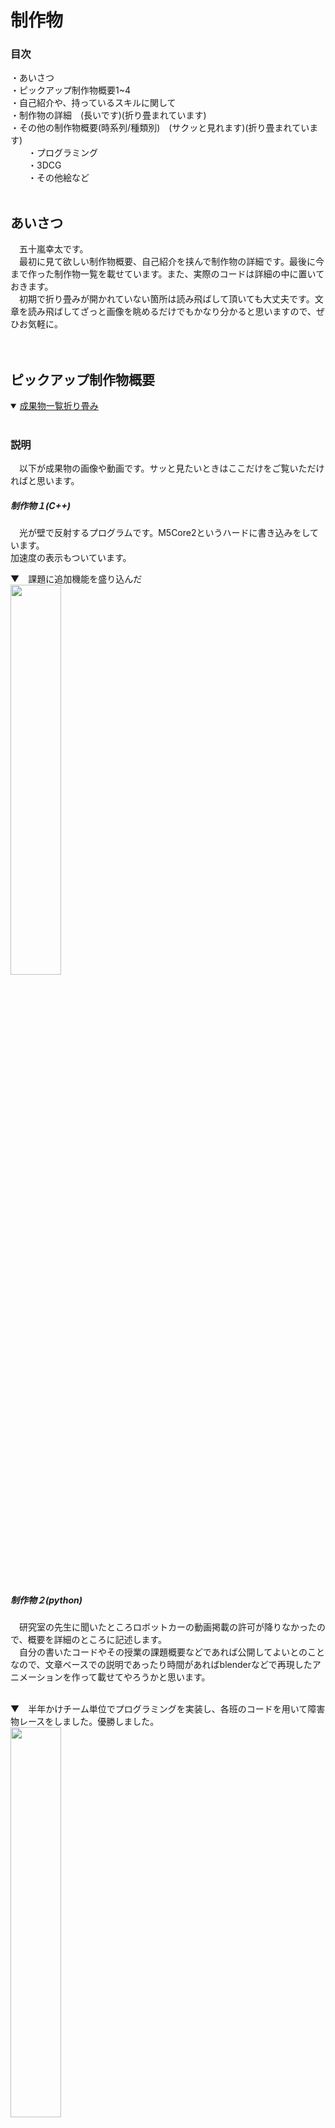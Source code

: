 # **制作物**

 ### 目次<br/>
 ・あいさつ<br/>
 ・ピックアップ制作物概要1~4<br/>
 ・自己紹介や、持っているスキルに関して<br/>
 ・制作物の詳細　(長いです)(折り畳まれています)<br/>
 ・その他の制作物概要(時系列/種類別)　(サクッと見れます)(折り畳まれています)<br/>
 　　・プログラミング<br/>
 　　・3DCG<br/>
 　　・その他絵など<br/><br/>

 ## あいさつ
　五十嵐幸太です。<br/>
　最初に見て欲しい制作物概要、自己紹介を挟んで制作物の詳細です。最後に今まで作った制作物一覧を載せています。また、実際のコードは詳細の中に置いておきます。<br/>
　初期で折り畳みが開かれていない箇所は読み飛ばして頂いても大丈夫です。文章を読み飛ばしてざっと画像を眺めるだけでもかなり分かると思いますので、ぜひお気軽に。<br/><br/><br/>
 
 ## **ピックアップ制作物概要**

<details open>
 <summary> <ins>成果物一覧折り畳み</ins></summary><br/>
 
 ### 説明
　以下が成果物の画像や動画です。サッと見たいときはここだけをご覧いただければと思います。<br/>
 
 ##### **制作物１**(C++)<br/>
　光が壁で反射するプログラムです。M5Core2というハードに書き込みをしています。<br/>
加速度の表示もついています。<br/>

▼　課題に追加機能を盛り込んだ<br/>
<img src="./資料/制作物1/制作物1.gif" width="40%"><br/><br/><br/>

 
 ##### **制作物２**(python)<br/>
　研究室の先生に聞いたところロボットカーの動画掲載の許可が降りなかったので、概要を詳細のところに記述します。<br/>
　自分の書いたコードやその授業の課題概要などであれば公開してよいとのことなので、文章ベースでの説明であったり時間があればblenderなどで再現したアニメーションを作って載せてやろうかと思います。<br/><br/>
 
 ▼　半年かけチーム単位でプログラミングを実装し、各班のコードを用いて障害物レースをしました。優勝しました。<br/>
 <img src="資料/制作物2/ロボットカー_賞状.png" width="40%"><br/><br/><br/>

 
 ##### **制作物３**(ポリゴンモデリング)<br/>
　部屋の中を作ったものです。正直見栄えなどの反省点が多いですが、技術力は相当つきました。<br/>
 
 ▼　最終結果と作業のため部屋の中を明るくした途中過程<br/>
 <img src="./資料/制作物3/部屋_レンダー結果.png" width="50%"> <img src="./資料/制作物3/部屋_過程.jpg" width="40%"><br/>
 
 ##### **制作物４**(CAD/ソリッドモデリング)<br>
 ▼　グループで作成した扇風機のCADでの再現図全体と個人で作成を担当した箇所です<br/>
 <img src="./資料/制作物4/扇風機_全体.gif" width="50%"> <img src="./資料/制作物4/制作物4.gif" width="35%"><br>

</details><br/>

## 自己紹介や、持っているスキルに関して
<details open>
 <summary><ins>自己紹介折り畳み</ins></summary><br/>

### 自己紹介
名　　五十嵐幸太<br/>
所属　成蹊大学理工学部機械システム専攻　スマートニューロリハビリテーション研究室<br/>
　　　成蹊大学　美術部<br/>
　　　相模原ローターアクトクラブ<br/>

<br/><br/>

### 持っているスキルや経験<br/>

##### プログラミングの経験<br/><br/>
　プログラミングの最初の出会いは高校時代、技術の授業にて学んだ<ins>**ExcelのVBA**</ins>でした。授業で何かを作ろうといった課題で当時知っていたJump Kingというゲームに近いものを実装したくて、１からキャラ(ただの四角でしたが)の動作や床や壁判定、キャラの跳ね返りを実装したことを覚えています。基本的な実装が難しく足場やステージなどは作れませんでしたが、そのころからプログラミングに関して楽しさを感じていました。<br/><br/>
 
　大学では１年のころ<ins>**Jupyter Notebook**</ins>というアプリを用いて<ins>**Python**</ins>の学習が始まり基礎を習得、それが楽しかったので選択授業の応用Pythonプログラミングという授業を２年で取りました。詳しくは作成物2の詳細を見て頂きたいのですが(＊現在はまだ記載無し)、グループごとにロボットカーを動かすコードを書き、自分たちのコードが乗ったロボットカーを操作してレースするという授業でした。自らのコードの工夫が操作性にもろに表れるので、如何に操作しやすくするかや応答性など考えるのが楽しかった授業でした。研究室はこの授業を担当してくださった教授の研究室に配属することとなります。<br/><br/>
 
　研究室で出会ったのが <ins>**C++**</ins> でした。以前にUnityで <ins>**C#**</ins> を学ぼうとしたことはあったのですが、後述の3DCGの勉強の方に気を取られてしまい基礎を学習しただけで終わっていました。C++はPythonよりもきちんと変数を記述しないといけないなど違いが面白く、またゲームにも使用される言語ということもあって今積極的に学習している言語です。研究室の中の配属グループは開発系の研究グループですし、先輩からC++のほかノードプログラミングやHTML/Javascriptなども勉強した方が役に立つとのことでしたのでこちらも現在勉強しています。<br/><br/>
 
　<ins>**Paiza**</ins>に出会ったのはどこかの広告でプログラミングを絡めたゲームがあると知ってでした。たしか大学1年のころだったと思います。結局そのときは会員登録をしただけでゲームはやらずじまいでした。スキルチェックがかなりの勉強になるなと気づいてからは、半分勉強および解いた時の達成感のため、もう半分は就活目的の為に利用しています。<br/><br/><br/>

 ▼　研究室で貸与されたM5Core2という系と周辺機器です！C++の学習に使いました。<br/><br/>
 
 <img src="./資料/その他/ぐるぐる.gif" width="40%">　<img src="./資料/その他/M5の系.jpg" width="50%"><br/><br/>

 ▼　blender(3DCG)でもノードプログラミングは頻繁に使います。これはアニメーションとしての使い方ですが、ものの色や質感や法線ずらし、アニメ風にしたり色相をずらしたりとよくノードを組みます。<br/><br/>
 
 <img src="./資料/その他/blender_デジタル数字.gif" width="40%">　<img src="./資料/その他/blenderのノード.jpg" width="40%"><br/><br/>
 
 
 <br/><br/><br/>

##### CGの経験<br/><br/>
　<ins>**ソリッドモデリング**</ins>の出会いは大学の1年で受けた<ins>**CAD/CAM**</ins>の授業でした。どうにも性に合っており、課題でも好きなゲームの武器をギミックを入れて作っていました。このときは**Creo parametric**、のちに<ins>**Fusion360**</ins>というアプリを経験しました。2年で受けたCAD/CAM2ではグループで先生から渡された扇風機を分解し、CAD上で再現するという課題なども行いました。(それが制作物4) 首振り機構やギアボックスの中の減速機構なども担当し、ソリッドモデリングやCADへの知識も深まりました。また大学にある3Dプリンターで部品や置物を印刷なども試し、プリンターを管理している先生との話の中で様々なことも知れたいい経験でした。<br/><br/>

　<ins>**ポリゴンモデリング**</ins>を本格的に始めたのは１年ちょっと前(現在commit時点)、2024年の最初の方です。バイトで頂いたお金をほぼ全部投入し<ins>**blender**</ins>のためにデスクトップパソコンを買ったことに起因します。このときパソコン選びを失敗したくなく、かなりパソコンの知識も深まったのは良い副産物でした。CADの経験があったので背景モデリングは少々得意でしたが、折角と思いソリッドモデリングでは苦手なキャラモデリングをしたところ凝り性が発動してハマり、現在は趣味としても専らキャラモデリングをしています。<br/><br/>
 
　blenderのしくみや分からない単語などをそのままにしたくなくCGエンジニアの教科書をBOOKOFFで買い勉強、その本は検定に対応していたので同年8月<ins>**CGエンジニア検定**</ins>エキスパートの習得に至りました。ポリゴンデータなどから画面に表示するまでのワークフローや、BSDF(双方向散乱分布関数)の知識が特にめちゃくちゃ面白かったです。<br/><br/>

▼　CADに出会った授業で作った中間課題と期末課題です。スプラトゥーンシリーズの武器です。<br/>
 <img src="./資料/その他/ドライブワイパー.bmp" width="35%">　<img src="./資料/その他/スパイガ_開.jpg" width="60%"><br/><br/>

▼　blenderでモデリングをしています。右は現在作っているキャラモデリングです。絶賛髪の毛に苦戦しています。<br/>
 <img src="./資料/その他/フランスパン.jpg" width="35%">　<img src="./資料/その他/獣人(狐).png" width="60%"><br/><br/>

</details>
<br/>


## 詳細
<details>

 <summary> <ins>詳細折り畳み</ins></summary>
 <br/>
 
### 制作物１(C++)

#### 概要
　こちらは研究前の学習として、研究室で課題を出されたときに作成したものです。<br/>
　先生から提示された課題そのままではないですが、前提条件も含めて書き直すと課題はこのようなものでした。<br/>
>下図のM5Core2と37個のLEDを用いてプログラミングを実装する課題<br/>
>初期段階では中心の１つのみのLEDを点灯させ、M5Core2の画面に表示された上下左右のボタンを操作すると<br/>
>その方向に光が移動するプログラムを作成せよ

<br/>

#### 追加した機能について
個人的にチャレンジをしてみたくてバグはあるものの実装できた追加機能はこちらです<br/><br/>

● 速度・加速度で制御<br/>
● 位置をintではなくfloatで実装し、かつちゃんと表現する<br/>
● 空間分割をしてみる<br/>
● 壁で反射させる<br/><br/>

思いついたけど(主に怠慢などで)実装できなかった機能
 
● 伝わるか分かりませんけど、WII fit Plusの板を傾けて球を転がして穴に落とし、下層のステージをクリアしていくゲーム(コロコロ玉入れ)のようなもの<br/>
● シンプルに壁反射のバグ取り　主に角にぶつかったときにめり込む問題<br/>
● 加速度の360度表示(プログラミング的な実装は最初からしたが、ハードウェアが２点同時押しに対応しておらず、実質90度区切りでしか実装できなかった)<br/>
● 空間分割を二分木構造にし、かつ可読性もあるコードに(現状まだO(n)なので、O(log n )にする(nはLEDの量))<br/>
● フィールド自体に傾きをつける(位置に応じて加速度を操作)<br/>
● 何故か丁度いい感じになったのでバグを取っていないが、反射で謎に速度が落ちることがある問題を解消。その上で反射係数や摩擦を追加、もしくはきちんとした完全反射面を実装　これができなかったことが相当悔しい<br/>
● 光の位置はコードのステップに依存してしまっている。for文の最初と最後間で時間計測し、その時間を係数として位置を加算する値に対して乗算したかった。(これもゲームエンジンに使われている手法で、処理速度が変わってもユーザーの体験が変わりにくくなる)<br/>
● 今回は光の個数が一つなので意味は無いが、クラスを実装した経験がまだないので練習として実装してもよかった<br/><br/>


▼　改めて実装の様子です。<br/>
<img src="./資料/制作物1/制作物1.gif" width="40%"><br/><br/>


▼　コードへのリンクです。./資料/制作物1/制作物1コード.txtへのリンクですので直接階層を潜っていただいても同様のデータが閲覧できます。<br/>
Alduino IDE 2.3.4で作成しました。C++です。
https://github.com/igarashikota/Deliverables/blob/main/%E8%B3%87%E6%96%99/%E5%88%B6%E4%BD%9C%E7%89%A91/%E5%88%B6%E4%BD%9C%E7%89%A91%E3%82%B3%E3%83%BC%E3%83%89%20.txt<br/><br/><br/>

#### 難しかった点
　この課題が難しい点は、下図のようにLEDが変な形に並んでいることです。具体的には、黒鉛の一層のような、六方最密構造の平面版のような、ハニカム構造のようなLED配列になっています。面白そうだったので、課題としては全く指定されていませんが、ゲームエンジンをイメージした追加機能を入れてやろうと思ったことがこのコードに繋がっています。<br/><br/>
  
▼　変な形状のLED<br/>
 <img src="./資料/制作物1/初期値.png" width="80%"><br/><br/>

#### まとめ
　フローチャートは以下のようになります。ボタンが押されているかを確認し、光の位置を計算します。そのあとその光の位置に応じて4つに空間分割を行って処理の短縮を図っています。その後該当するエリアの壁のみ壁当たり判定をしたり輝度計算を行い、該当しないエリアは一部の処理だけした後に全体をLEDに反映させています。<br/><br/>
 
 ▼　フローチャート<br/>
 <img src="./資料/制作物1/制作物1_フローチャート.png" width="80%"><br/><br/><br/>


　加速度表示は全体を一様に光らせることで成しています。方向はこの色相環の、中心からの方向の色と対応しています。これは実は3DCGの分野における"ノーマルマップ"というものから着想を得たもの(細かい話ですが計算自体は結構違う)です。プログラミング以外にも学んでいたことによってアイデアが広がったいい例かなぁと思っています。<br/>
 ▼　色相環<br/>
<img src="./資料/制作物1/色相環.png" width="30%"><br/><br/><br/><br/>



### 制作物２(python)
<br/>

#### 概要
　学校の応用pythonという授業で出された課題です。課題は枝分かれのように小課題が多く、４人程度のグループで１学期通して行う大きなものでしたが、総括的な課題の概要は以下の通りです。<br/><br/>
 
> リモコンカーを左右の手につけた電極から送られてくる筋電圧の数値を用いて、リモコンカーをリアルタイムで制御せよ。<br/>
> 各班ごとにコードを作成し、最終授業にて各自のコードを持ち寄りレースを行う。<br/><br/>

　先生から出された課題には、文字列を利用しやすい形に正すという基本的なことから数値列のローパスフィルタやWiFiで文字列を送信することまで、様々な課題を出されました。僕が担当したのは、送られてくる数値にローパスフィルタをかける箇所、みんなが作成したコードを繋ぎ合わせる作業、細かいバグ対策やデバッグ作業などでした。<br/><br/><br/>

#### 実際のコード
　早速ですがコードです。全班共通しているのは、Wi-Fiを通じたシリアル通信で文字列("数値,数値"の形)を受け取り、移動平均など何らかの処理を施し、定期的に文字列("数値,数値"の形)を送信し返すという感じです。<br/>
　僕たちの作ったコードは4ブロックに分かれていて、順に<br/>
　　1ブロック目　importなど<br/>
　　2ブロック目　筋電力の最大値を測り個人にカスタマイズするためのプログラム(実行しなくても4ブロック目は実行可能)<br/>
　　3ブロック目　2ブロック目を実行するためのもの<br/>
　　4ブロック目　メインプログラム<br/>
 となっています。pythonは対話型言語なので、2,3ブロック目を飛ばしても大丈夫なように対話型という仕様を活用した感じです。<br/>

 ▼　コードです
 <img src="./資料/制作物2/ロボットカー.bmp" width="90%"><br/><br/>

　具体的な自分の担当した箇所は、2番目のブロック全体と4番目(メインプログラム)の一部です。それぞれのブロックの下にコンソールログが表示されるので、そこに複数の情報が1行で更新されていくようにプログラムを組みました。<br/>

<br/>

### 制作物3(ポリゴンモデリング)
<br/>

#### 概要
　こちらは大学の美術部の企画で作成したものです。企画参加者同士で好きなキャラを出し、互いにキャラを交換して書きあうといったものでした。僕はアイドルマスターの浅倉透さんを担当することになりました。正直に言ってしまうと作品としてまだまだだと思っています。全体的なフローは間違ってなかったと思うし、技術力は上がりましたがとても悔しい記憶です。
　コンセプトについてです。浅倉透さんはアイドルで、趣味は読書や映画鑑賞とのことです。公式ではあまり映画鑑賞をしている絵が見つからなかったので、浅倉さんが家で映画を楽しんでいるような作品にしたくて制作しました。作品は以下の通りです。<br/><br/>

▼　レンダー結果<br/>
 <img src="./資料/制作物3/部屋_レンダー結果.png" width="60%"><br/><br/>

▼　ライティング変えたもの<br/>
<img src="./資料/制作物3/部屋_過程.jpg" width="60%"><br/><br/>

#### 反省と感想
　コンセプトはよかったと思いますが、結果はあまりよくなかったと思います。庭の木陰で読書をしているなどにすれば、ゲームの色味に合っててよかったのかななどと今更感じます。本番ではテレビの明かりのみのライティングにしましたが、なんなら部屋の電気がついた下側の画像の方が良いまでありました。いつかリメイクします。<br/>
 　小物なども色々置きましたが、時間がなく少し整頓されすぎた感じになってしまいました。生活感を出すにはもう少しものを置いた方がよかったと思います。雑誌の表面の凹凸感などは表面の法線を弄ったものですが、こちらはかなり良い感じになったと思います。<br/><br/>

▼　雑誌と物のワイヤーフレームです。<br/>
<img src="./資料/制作物3/雑誌.png" width="60%"><br/>
<img src="./資料/制作物3/ワイヤーフレーム.bmp" width="60%"><br/><br/>

#### シェーダーやマテリアル
(わかりにくい単語で説明してしまいます。すみません。)
　また、シェーダーをEEVEEで色々セルルック(アニメ風の見た目)にしたりしましたが、影のリアルさを求めて結局Cyclesにしました。画像処理の方法でCyclesのレンダリング後にセルルックにする手法は疑似輪郭が綺麗にいかずにノイズがのってしまうので諦めました。ですがそのとき研究した手法はかなり今後の参考になりました。具体的にはBSDFをカラーに変更、色相・彩度・輝度に分離し、色相以外をカラーランプでステップ関数のように刻むといった方法で色相を保持しています。

▼　セルルック研究　三色のライトをそれぞれの方向から当てています。<br/>
<img src="./資料/制作物3/上半身.png" width="40%"><br/><br/>

　実力不足だと感じたのは目です。上の画像を見て頂ければわかるのですが、白目は現実の人間の構造とは違い窪ませているので、どうしても暗くなってしまいます。おそらく入射光などを参考に色を決定すべきなのでしょうが、やり方が分からずに今回は本番の環境で自然に見えるように目を発光させて調節する力業を取っています。ここの問題もいつか解決したいです。<br/>
 
<br/><br/>

### 制作物4(ソリッドモデリング)
<br/>

#### 概要
　これはCADの授業で扇風機を渡され、これをCADで再現せよというシンプルな課題を出されたときのものです。グループで6人ほどのグループで扇風機を分解し、部品ごとに分担して作成して作り最後に組み立てて動かしました。僕が担当した箇所はモーター・羽・ギアボックス及び首振り機構です。そうです。欲張りすぎました。<br/><br/>

▼　分解した様子<br/>
<img src="./資料/制作物4/扇風機_ギア全体.png" width="35%">　<img src="./資料/制作物4/扇風機_部品.jpg" width="45%"><br/><br/>

▼　改めて全体<br/>
<img src="./資料/制作物4/制作物4.gif" width="40%">　<img src="./資料/制作物4/扇風機_全体.gif" width="40%"><br/><br/>

#### 頑張ったところ
　頑張ったところは、歯車と羽と機構です。見えないですが、平歯車はきちんとインボリュート曲線というものを用いてしっかりとモデリングをしています。ウォームとウォームホイールという歯車も扇風機に使用されていて再現したかったのですが、参考資料が見つからなかったのでホイールの方を平歯車で代用しました。

 <img src="./資料/制作物4/扇風機_歯車1.jpg" width="40%">　<img src="./資料/制作物4/扇風機_歯車2.jpg" width="40%"><br/><br/>

　羽と首振り機構は全体の方を参照してください。
 
 #### まとめ
　正直めちゃくちゃ楽しい授業でした。他の班のギアボックス担当の子と歯車の作り方を相談し、めちゃくちゃ本格的な作り方を説明している動画を共有したときはとてもわくわくしていました。この経験があったからこそ3Dプリンターを使ってみようとも思いましたし、blenderを始めるきっかけにもなりました。本当に受けてよかった授業でした。<br/>
 　実は大学が別のCADに乗り換えた際にこのCADの使用権がなくなってしまい、再度開けなくなってしまいました。画像は当時取ったものを使っています。少しもったいない気分です。
<br/><br/><br/>

</details>
<br/>

## その他の制作物概要
<details>
 <summary><ins>その他の制作物概要折り畳み</ins></summary>

 ### 説明
 <br/>
 僕の制作物とちょくちょく織り交ぜながら、何をどう学んでいったのかを列挙していきます。時系列順ですので、ピックアップ制作物と重複も含まれます。<br/><br/>

 ### プログラミング

<br/>
　中高のころ、技術の授業でexcelのVBAを習い、プログラミングに出会いました。大学に入ってからPythonの基礎を学び、2年で応用Pythonプログラミングの授業にてかなり自由度の高いグループでの開発をしました。<br/>
　2024年1月あたりにはデスクトップPCを買い、blenderを始めました。モデリングもそうですが、物体の形や表面の情報などにノードを使ってプログラミングをすることができます。↓のようなノードで、画面に映っている葉っぱの表面や凹凸感を表現しています。<br/>

▼　応用Pythonプログラミングの授業の課題を解く際に面白くて作ったものです。※音が出ます<br/>

https://github.com/user-attachments/assets/b258c3b1-bd31-4227-82a0-e7c57d8209df

<br/><br/>

▼　作品の部屋の中に置く予定のストレチアの葉っぱのマテリアルのノード(左)と、葉っぱ１枚だけモデリングして他をノードで作った植物です(右)。左の画像の左下に映っている白黒の画像は、葉の端の凸凹や切れ目(白は透過するように扱う)の係数として使っています。他の葉は違う画像で制御することで、バリエーションを増やす工夫です。<br/>
<img src="./資料/その他/ストレチア_ノード.png" width="60%">　<img src="./資料/その他/植物_コンポジティング.jpg" width="35%"><br/><br/>

▼　3DCGの検定ですが、実態はプログラミング面の恩恵の方がデカかったです。端的に言うと、ゲームエンジンの作り方(シェーダーなど)やそのほか3DCGの知識が学べます。<br/>
<img src="./資料/その他/合格証.jpg" width="40%"><br/><br/>

▼　これもノードプログラミングです。<br/>
<img src="./資料/その他/blender_デジタル数字.gif" width="40%">　<img src="./資料/その他/blenderのノード.jpg" width="40%"><br/><br/>

3年になってから研究室に配属され、C++の学習が始まりました。Pythonがいかに楽にプログラミングを楽にできるようになっていたか分かり、違いが面白かったです。<br/><br/>

▼　研究室で配布されたアルディーノ系の機器です。<br/>
<img src="./資料/その他/M5の系.jpg" width="40%"><br/><br/>

▼　課題を行ったものです。<br/>
<img src="./資料/その他/ぐるぐる.gif" width="40%">　<img src="./資料/制作物1/制作物1.gif" width="40%"><br/><br/>


<br/><br/>

 ### 3DCG
 
<br/>
　高校の友達がblenderをやっていて興味はあったのですが、大学で自分用のパソコンを持つまで環境が整っていませんでした。大学1年の授業でCADを習いハマり、部品を3Dプリンターで印刷するなどしていましたが、blenderはメモリの不足で動かなかったためここでもハマりませんでした。2024年の1月にバイト(5ヶ月)の給料を放出してblenderのためにデスクトップパソコンを買い、そこからポリゴンモデリングにハマりました。<br/><br/>

▼　CADの中間課題(自由に作ってよい)で作ったものです。スプラトゥーンの武器です。<br/>
<img src="./資料/その他/ドライブワイパー.bmp" width="40%"><br/><br/>

▼　CADの期末課題(自由に作ってよい)で作ったものです。スプラトゥーンの武器です。<br/>
<img src="./資料/その他/スパイガ_閉.jpg" width="40%">　<img src="./資料/その他/スパイガ_開.jpg" width="50%"><br/><br/>

▼　3Dプリンターで印刷しました。スプラトゥーンに置かれている的です。<br/>
<img src="./資料/その他/バルーン_CAM.jpg" width="40%">　<img src="./資料/その他/バルーン_プリンター.jpg" width="40%"><br/><br/>

　ここからblnederに目覚めました。<br/>

▼　クマです。blenderの書籍をもとに作りました。<br/>
<img src="./資料/その他/kuma.png" width="40%"><br/><br/>

▼　youtubeの動画(夏森轄さんのもの)を参考に初めて顔を作ったときのものです。<br/>
<img src="./資料/その他/初めての顔_モデリング2.jpg" width="40%"> <img src="./資料/その他/初めての顔_色付け2.jpg" width="40%"><br/><br/>

▼　美術部に出したもの(右)とその1部のローポリ骸骨です(左)。骨が歪まないように工夫してリグを組みました。<br/>
<img src="./資料/その他/ポーズ.png" width="40%">　<img src="./資料/その他/完成3.png" width="40%"><br/><br/>

▼　練習としてと美術部の展示に出すために作ったキャラモデリングです。今思えばキャラの画像をファイルに取り込めばよかったです。<br/>
<img src="./資料/その他/轟.jpg" width="40%">　<img src="./資料/その他/全身.png" width="40%"><br/><br/>

▼　目玉焼きです。<br/>
<img src="./資料/その他/目玉焼き.jpg" width="40%">　<img src="./資料/その他/夜食.jpg" width="40%"><br/><br/>

<br/><br/>


 ### 絵
 <br/>
　数は少ないですが、blenderに出会う前に美術部に展示として出したものです。<br/>

▼　鉛筆のみで描いたものです。鉛筆好きです。<br/>
<img src="./資料/その他/夜.png" width="60%"><br/><br/>

▼　アクリル絵の具で描きました。<br/>
<img src="./資料/その他/街.png" width="60%"><br/><br/>

▼　スマホのアイビスペイントで描きました。おいしかったです。<br/>
<img src="./資料/その他/フロランタン.jpg" width="60%"><br/><br/>
<br/>

<br/><br/>
</details>
<br/><br/>
見ていただき本当にありがとうございました！！制作物のページはここまでです。
<br/><br/><br/><br/><br/><br/><br/><br/><br/><br/><br/><br/><br/><br/><br/><br/><br/><br/><br/><br/><br/><br/>
